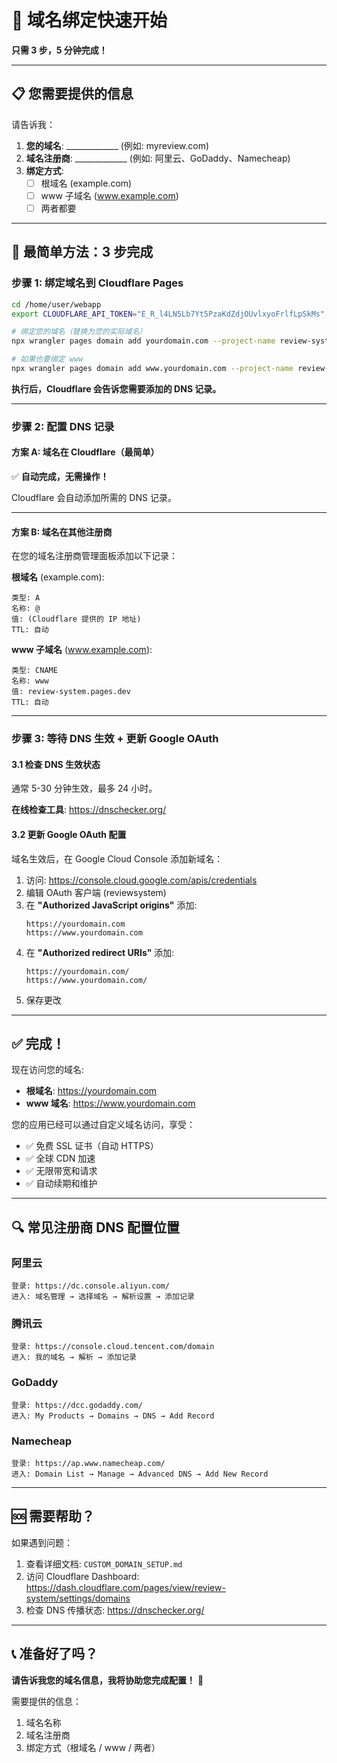# 🚀 域名绑定快速开始

**只需 3 步，5 分钟完成！**

---

## 📋 您需要提供的信息

请告诉我：

1. **您的域名**: _____________ (例如: myreview.com)
2. **域名注册商**: _____________ (例如: 阿里云、GoDaddy、Namecheap)
3. **绑定方式**:
   - [ ] 根域名 (example.com)
   - [ ] www 子域名 (www.example.com)
   - [ ] 两者都要

---

## 🎯 最简单方法：3 步完成

### 步骤 1: 绑定域名到 Cloudflare Pages

```bash
cd /home/user/webapp
export CLOUDFLARE_API_TOKEN="E_R_l4LN5Lb7Yt5PzaKdZdjOUvlxyoFrlfLpSkMs"

# 绑定您的域名（替换为您的实际域名）
npx wrangler pages domain add yourdomain.com --project-name review-system

# 如果也要绑定 www
npx wrangler pages domain add www.yourdomain.com --project-name review-system
```

**执行后，Cloudflare 会告诉您需要添加的 DNS 记录。**

---

### 步骤 2: 配置 DNS 记录

#### 方案 A: 域名在 Cloudflare（最简单）

✅ **自动完成，无需操作！**

Cloudflare 会自动添加所需的 DNS 记录。

---

#### 方案 B: 域名在其他注册商

在您的域名注册商管理面板添加以下记录：

**根域名** (example.com):
```
类型: A
名称: @
值: (Cloudflare 提供的 IP 地址)
TTL: 自动
```

**www 子域名** (www.example.com):
```
类型: CNAME
名称: www
值: review-system.pages.dev
TTL: 自动
```

---

### 步骤 3: 等待 DNS 生效 + 更新 Google OAuth

#### 3.1 检查 DNS 生效状态

通常 5-30 分钟生效，最多 24 小时。

**在线检查工具**: https://dnschecker.org/

#### 3.2 更新 Google OAuth 配置

域名生效后，在 Google Cloud Console 添加新域名：

1. 访问: https://console.cloud.google.com/apis/credentials
2. 编辑 OAuth 客户端 (reviewsystem)
3. 在 **"Authorized JavaScript origins"** 添加:
   ```
   https://yourdomain.com
   https://www.yourdomain.com
   ```
4. 在 **"Authorized redirect URIs"** 添加:
   ```
   https://yourdomain.com/
   https://www.yourdomain.com/
   ```
5. 保存更改

---

## ✅ 完成！

现在访问您的域名:
- **根域名**: https://yourdomain.com
- **www 域名**: https://www.yourdomain.com

您的应用已经可以通过自定义域名访问，享受：
- ✅ 免费 SSL 证书（自动 HTTPS）
- ✅ 全球 CDN 加速
- ✅ 无限带宽和请求
- ✅ 自动续期和维护

---

## 🔍 常见注册商 DNS 配置位置

### 阿里云
```
登录: https://dc.console.aliyun.com/
进入: 域名管理 → 选择域名 → 解析设置 → 添加记录
```

### 腾讯云
```
登录: https://console.cloud.tencent.com/domain
进入: 我的域名 → 解析 → 添加记录
```

### GoDaddy
```
登录: https://dcc.godaddy.com/
进入: My Products → Domains → DNS → Add Record
```

### Namecheap
```
登录: https://ap.www.namecheap.com/
进入: Domain List → Manage → Advanced DNS → Add New Record
```

---

## 🆘 需要帮助？

如果遇到问题：
1. 查看详细文档: `CUSTOM_DOMAIN_SETUP.md`
2. 访问 Cloudflare Dashboard: https://dash.cloudflare.com/pages/view/review-system/settings/domains
3. 检查 DNS 传播状态: https://dnschecker.org/

---

## 📞 准备好了吗？

**请告诉我您的域名信息，我将协助您完成配置！** 🚀

需要提供的信息：
1. 域名名称
2. 域名注册商
3. 绑定方式（根域名 / www / 两者）
